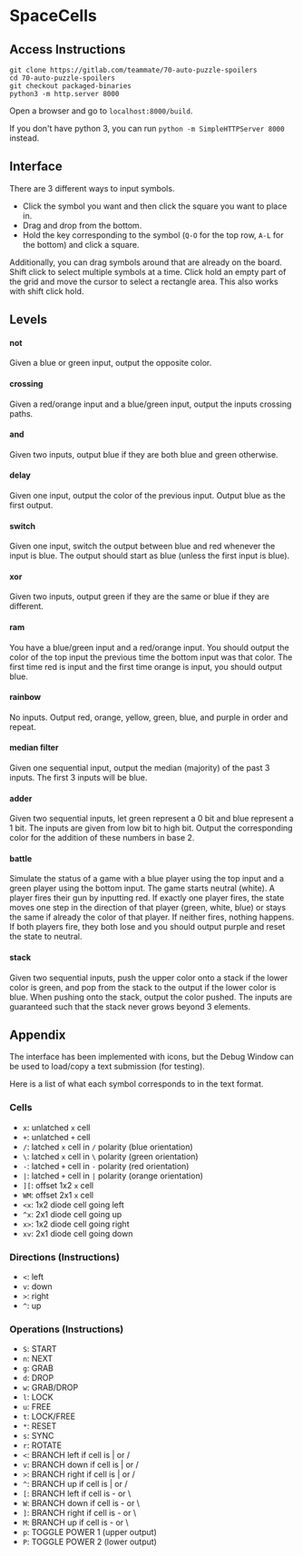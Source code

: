# SpaceCells

## Access Instructions
```
git clone https://gitlab.com/teammate/70-auto-puzzle-spoilers
cd 70-auto-puzzle-spoilers
git checkout packaged-binaries
python3 -m http.server 8000
```
Open a browser and go to `localhost:8000/build`.

If you don't have python 3, you can run `python -m SimpleHTTPServer 8000` instead.

## Interface

There are 3 different ways to input symbols.
- Click the symbol you want and then click the square you want to place in.
- Drag and drop from the bottom.
- Hold the key corresponding to the symbol (`Q-O` for the top row, `A-L` for the bottom) and click a square.

Additionally, you can drag symbols around that are already on the board. Shift click to select multiple symbols at a time. Click hold an empty part of the grid and move the cursor to select a rectangle area. This also works with shift click hold.

## Levels
#### not
Given a blue or green input, output the opposite color.
#### crossing
Given a red/orange input and a blue/green input, output the inputs crossing paths.
#### and
Given two inputs, output blue if they are both blue and green otherwise.
#### delay
Given one input, output the color of the previous input. Output blue as the first output.
#### switch
Given one input, switch the output between blue and red whenever the input is blue. The output should start as blue (unless the first input is blue).
#### xor
Given two inputs, output green if they are the same or blue if they are different.
#### ram
You have a blue/green input and a red/orange input. You should output the color of the top input the previous time the bottom input was that color. The first time red is input and the first time orange is input, you should output blue.
#### rainbow
No inputs. Output red, orange, yellow, green, blue, and purple in order and repeat.
#### median filter
Given one sequential input, output the median (majority) of the past 3 inputs. The first 3 inputs will be blue.
#### adder
Given two sequential inputs, let green represent a 0 bit and blue represent a 1 bit. The inputs are given from low bit to high bit. Output the corresponding color for the addition of these numbers in base 2.
#### battle
Simulate the status of a game with a blue player using the top input and a green player using the bottom input. The game starts neutral (white). A player fires their gun by inputting red. If exactly one player fires, the state moves one step in the direction of that player (green, white, blue) or stays the same if already the color of that player. If neither fires, nothing happens. If both players fire, they both lose and you should output purple and reset the state to neutral.
#### stack
Given two sequential inputs, push the upper color onto a stack if the lower color is green, and pop from the stack to the output if the lower color is blue. When pushing onto the stack, output the color pushed. The inputs are guaranteed such that the stack never grows beyond 3 elements.

## Appendix
The interface has been implemented with icons, but the Debug Window can be used to load/copy a text submission (for testing).

Here is a list of what each symbol corresponds to in the text format.
### Cells
- `x`: unlatched `x` cell
- `+`: unlatched `+` cell
- `/`: latched `x` cell in `/` polarity (blue orientation)
- `\`: latched `x` cell in `\` polarity (green orientation)
- `-`: latched `+` cell in `-` polarity (red orientation)
- `|`: latched `+` cell in `|` polarity (orange orientation)
- `][`: offset 1x2 `x` cell
- `WM`: offset 2x1 `x` cell
- `<x`: 1x2 diode cell going left
- `^x`: 2x1 diode cell going up
- `x>`: 1x2 diode cell going right
- `xv`: 2x1 diode cell going down
### Directions (Instructions)
- `<`: left
- `v`: down
- `>`: right
- `^`: up
### Operations (Instructions)
- `S`: START
- `n`: NEXT
- `g`: GRAB
- `d`: DROP
- `w`: GRAB/DROP
- `l`: LOCK
- `u`: FREE
- `t`: LOCK/FREE
- `*`: RESET
- `s`: SYNC
- `r`: ROTATE
- `<`: BRANCH left if cell is | or /
- `v`: BRANCH down if cell is | or /
- `>`: BRANCH right if cell is | or /
- `^`: BRANCH up if cell is | or /
- `[`: BRANCH left if cell is - or \
- `W`: BRANCH down if cell is - or \
- `]`: BRANCH right if cell is - or \
- `M`: BRANCH up if cell is - or \
- `p`: TOGGLE POWER 1 (upper output)
- `P`: TOGGLE POWER 2 (lower output)
